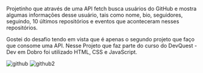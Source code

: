 Projetinho que através de uma API fetch busca usuários do GitHub e mostra algumas informações desse usuário, 
tais como nome, bio, seguidores, seguindo, 10 últimos repositórios e eventos que aconteceram nesses repositórios.

Gostei do desafio tendo em vista que é apenas o segundo projeto que faço que consome uma API. Nesse Projeto que faz 
parte do curso do DevQuest - Dev em Dobro foi utilizado HTML, CSS e JavaScript.

![github](https://user-images.githubusercontent.com/97845014/211119280-22f6bc19-a29d-481a-96ff-091635e5cd33.png)
![github2](https://user-images.githubusercontent.com/97845014/211119290-a59eea45-17dc-4e0d-b727-df68b67fea7f.png)
